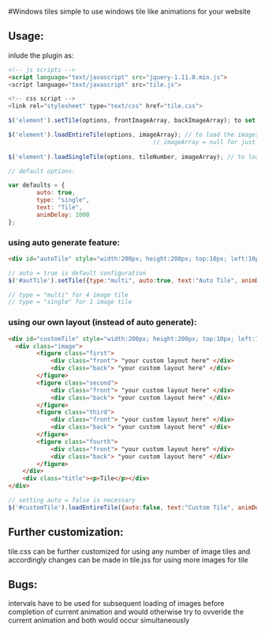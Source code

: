 #Windows tiles
simple to use windows tile like animations for your website

## Usage:
inlude the plugin as:

````html
<!-- js scripts -->
<script language="text/javascript" src="jquery-1.11.0.min.js">
<script language="text/javascript" src="tile.js">

<!-- css script -->
<link rel="stylesheet" type="text/css" href="tile.css">
````

````javascript
$('element').setTile(options, frontImageArray, backImageArray); to set the front and back of the tile

$('element').loadEntireTile(options, imageArray); // to load the images in imageArray along with animations
                                         // imageArray = null for just flipping the tiles
                                         
$('element').loadSingleTile(options, tileNumber, imageArray); // to load a single tile

// default options:

var defaults = {
		auto: true,
		type: "single",
		text: "Tile",
		animDelay: 1000
};
````

### using auto generate feature:
````html
<div id="autoTile" style="width:200px; height:200px; top:10px; left:10px;">  <!-- style is customizable -->
````

````javascript
// auto = true is default configuration 
$('#autTile').setTile({type:"multi", auto:true, text:"Auto Tile", animDelay:2000}, frontImageArray, backImageArray);

// type = "multi" for 4 image tile
// type = "single" for 1 image tile
````


### using our own layout (instead of auto generate):
````html
<div id="customTile" style="width:200px; height:200px; top:10px; left:10px;">  <!-- style is customizable -->
  <div class="image">
		<figure class="first">
			<div class="front"> "your custom layout here" </div>
			<div class="back"> "your custom layout here" </div>
		</figure>
		<figure class="second">
			<div class="front"> "your custom layout here" </div>
			<div class="back"> "your custom layout here" </div>
		</figure>
		<figure class="third">
			<div class="front"> "your custom layout here" </div>
			<div class="back"> "your custom layout here" </div>
		</figure>
		<figure class="fourth">	
			<div class="front"> "your custom layout here" </div>
			<div class="back"> "your custom layout here" </div>
		</figure>
	</div>	
	<div class="title"><p>Tile</p></div>
</div>
````

````javascript
// setting auto = false is necessary
$('#customTile').loadEntireTile({auto:false, text:"Custom Tile", animDelay:1000}, null); // null to just flip the tiles
````

## Further customization:
tile.css can be further customized for using any number of image tiles
and accordingly changes can be made in tile.jss for using more images for tile


## Bugs:
intervals have to be used for subsequent loading of images before completion of current animation and would otherwise
try to ovveride the current animation and both would occur simultaneously
